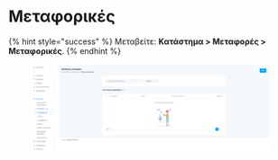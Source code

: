 # Μεταφορικές

{% hint style="success" %}
Μεταβείτε: **Κατάστημα > Μεταφορές > Μεταφορικές**.
{% endhint %}



<figure><img src="../../.gitbook/assets/ScreenHunter 176.png" alt=""><figcaption></figcaption></figure>
